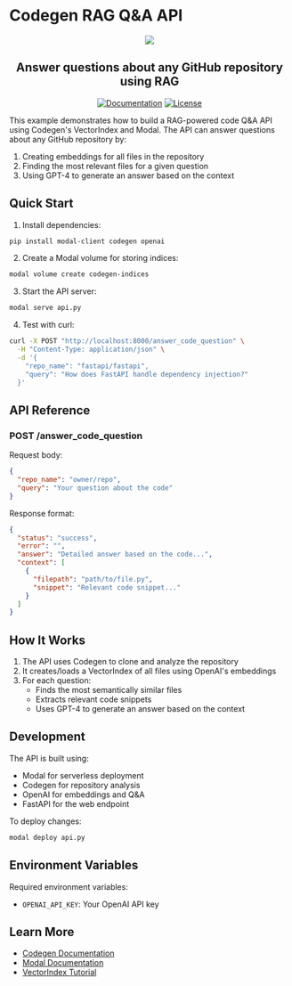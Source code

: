 # Codegen RAG Q&A API

<p align="center">
  <a href="https://docs.codegen.com">
    <img src="https://i.imgur.com/6RF9W0z.jpeg" />
  </a>
</p>

<h2 align="center">
  Answer questions about any GitHub repository using RAG
</h2>

<div align="center">

[![Documentation](https://img.shields.io/badge/Docs-docs.codegen.com-purple?style=flat-square)](https://docs.codegen.com)
[![License](https://img.shields.io/badge/Code%20License-Apache%202.0-gray?&color=gray)](https://github.com/codegen-sh/codegen-sdk/tree/develop?tab=Apache-2.0-1-ov-file)

</div>

This example demonstrates how to build a RAG-powered code Q&A API using Codegen's VectorIndex and Modal. The API can answer questions about any GitHub repository by:

1. Creating embeddings for all files in the repository
1. Finding the most relevant files for a given question
1. Using GPT-4 to generate an answer based on the context

## Quick Start

1. Install dependencies:

```bash
pip install modal-client codegen openai
```

2. Create a Modal volume for storing indices:

```bash
modal volume create codegen-indices
```

3. Start the API server:

```bash
modal serve api.py
```

4. Test with curl:

```bash
curl -X POST "http://localhost:8000/answer_code_question" \
  -H "Content-Type: application/json" \
  -d '{
    "repo_name": "fastapi/fastapi",
    "query": "How does FastAPI handle dependency injection?"
  }'
```

## API Reference

### POST /answer_code_question

Request body:

```json
{
  "repo_name": "owner/repo",
  "query": "Your question about the code"
}
```

Response format:

```json
{
  "status": "success",
  "error": "",
  "answer": "Detailed answer based on the code...",
  "context": [
    {
      "filepath": "path/to/file.py",
      "snippet": "Relevant code snippet..."
    }
  ]
}
```

## How It Works

1. The API uses Codegen to clone and analyze the repository
1. It creates/loads a VectorIndex of all files using OpenAI's embeddings
1. For each question:
   - Finds the most semantically similar files
   - Extracts relevant code snippets
   - Uses GPT-4 to generate an answer based on the context

## Development

The API is built using:

- Modal for serverless deployment
- Codegen for repository analysis
- OpenAI for embeddings and Q&A
- FastAPI for the web endpoint

To deploy changes:

```bash
modal deploy api.py
```

## Environment Variables

Required environment variables:

- `OPENAI_API_KEY`: Your OpenAI API key

## Learn More

- [Codegen Documentation](https://docs.codegen.com)
- [Modal Documentation](https://modal.com/docs)
- [VectorIndex Tutorial](https://docs.codegen.com/building-with-codegen/semantic-code-search)
